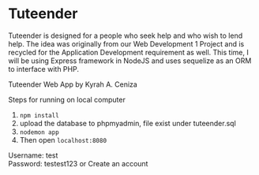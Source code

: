 # Tuteender
Tuteender is designed for a people who seek help and who wish to lend help. The idea was originally from our Web Development 1 Project and is recycled for the Application Development requirement as well. This time, I will be using  Express framework in NodeJS and uses sequelize as an ORM to interface with PHP. 

Tuteender Web App by Kyrah A. Ceniza 

Steps for running on local computer
1. `npm install`
2. upload the database to phpmyadmin, file exist under tuteender.sql
3. `nodemon app`
4. Then open `localhost:8080`

Username: test<br>
Password: testest123 
or Create an account <br>